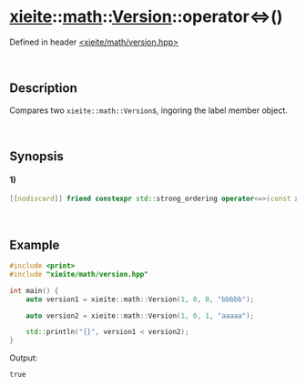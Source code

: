 # [xieite](../../../../../../xieite.md)\:\:[math](../../../../../../math.md)\:\:[Version](../../../../version.md)\:\:operator\<=\>\(\)
Defined in header [<xieite/math/version.hpp>](../../../../../../../include/xieite/math/version.hpp)

&nbsp;

## Description
Compares two `xieite::math::Version`s, ingoring the label member object.

&nbsp;

## Synopsis
#### 1)
```cpp
[[nodiscard]] friend constexpr std::strong_ordering operator<=>(const xieite::math::Version& version1, const xieite::math::Version& version2) noexcept;
```

&nbsp;

## Example
```cpp
#include <print>
#include "xieite/math/version.hpp"

int main() {
    auto version1 = xieite::math::Version(1, 0, 0, "bbbbb");

    auto version2 = xieite::math::Version(1, 0, 1, "aaaaa");

    std::println("{}", version1 < version2);
}
```
Output:
```
true
```
